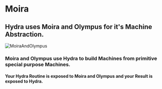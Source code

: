 # Moira
## Hydra uses Moira and Olympus for it's Machine Abstraction. 

![MoiraAndOlympus](https://github.com/ItsZeusBro/Moira/blob/main/Moira_and_Olympus.jpg)

### Moira and Olympus use Hydra to build Machines from primitive special purpose Machines.
#### Your Hydra Routine is exposed to Moira and Olympus and your Result is exposed to Hydra.


 
